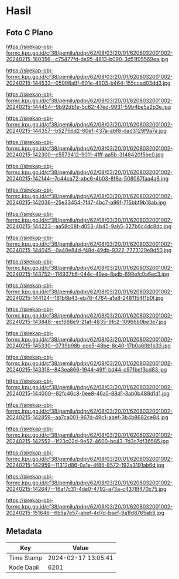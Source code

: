 # Hasil

## Foto C Plano

https://sirekap-obj-formc.kpu.go.id/cf38/pemilu/pdpr/62/08/03/20/01/6208032001002-20240215-180356--c75477fd-de95-4813-b090-3d51f95569ea.jpg

https://sirekap-obj-formc.kpu.go.id/cf38/pemilu/pdpr/62/08/03/20/01/6208032001002-20240215-144533--05998a9f-601e-4903-b464-155ccad03dd3.jpg

https://sirekap-obj-formc.kpu.go.id/cf38/pemilu/pdpr/62/08/03/20/01/6208032001002-20240215-144454--9b92db1e-5c62-47ed-9931-59b4be5a2b3e.jpg

https://sirekap-obj-formc.kpu.go.id/cf38/pemilu/pdpr/62/08/03/20/01/6208032001002-20240215-144357--b52756d2-60ef-437a-abf8-dad3129f9a7a.jpg

https://sirekap-obj-formc.kpu.go.id/cf38/pemilu/pdpr/62/08/03/20/01/6208032001002-20240215-142300--c5573412-9011-4fff-aa5b-3148420f5bc0.jpg

https://sirekap-obj-formc.kpu.go.id/cf38/pemilu/pdpr/62/08/03/20/01/6208032001002-20240215-142144--7c44ca72-abc6-4b03-8f8a-508087faa4a8.jpg

https://sirekap-obj-formc.kpu.go.id/cf38/pemilu/pdpr/62/08/03/20/01/6208032001002-20240215-142036--25e33454-7f47-4bc7-a96f-715bbf9b18ab.jpg

https://sirekap-obj-formc.kpu.go.id/cf38/pemilu/pdpr/62/08/03/20/01/6208032001002-20240215-144223--aa58c68f-d053-4b45-9ab5-327b6c4dc8dc.jpg

https://sirekap-obj-formc.kpu.go.id/cf38/pemilu/pdpr/62/08/03/20/01/6208032001002-20240215-144045--0a48e84d-f48d-49db-9322-7773129e9d50.jpg

https://sirekap-obj-formc.kpu.go.id/cf38/pemilu/pdpr/62/08/03/20/01/6208032001002-20240215-143752--116937b6-044c-49ea-8adb-898efc0a6ec3.jpg

https://sirekap-obj-formc.kpu.go.id/cf38/pemilu/pdpr/62/08/03/20/01/6208032001002-20240215-144124--161b8b43-eb78-4764-a1e8-2481154f1b0f.jpg

https://sirekap-obj-formc.kpu.go.id/cf38/pemilu/pdpr/62/08/03/20/01/6208032001002-20240215-143848--ec1668e9-21af-4835-9fc2-10966b0be3e7.jpg

https://sirekap-obj-formc.kpu.go.id/cf38/pemilu/pdpr/62/08/03/20/01/6208032001002-20240215-145330--0739b98b-cce5-48be-8c40-17b0a60b1b33.jpg

https://sirekap-obj-formc.kpu.go.id/cf38/pemilu/pdpr/62/08/03/20/01/6208032001002-20240215-143316--843ea866-1944-49ff-bd44-c971bef3cd83.jpg

https://sirekap-obj-formc.kpu.go.id/cf38/pemilu/pdpr/62/08/03/20/01/6208032001002-20240215-144000--82fc46c8-0ee8-46a5-88d1-3ab0b488d1d1.jpg

https://sirekap-obj-formc.kpu.go.id/cf38/pemilu/pdpr/62/08/03/20/01/6208032001002-20240215-142859--aa7ca001-967d-49c1-abef-3b4b8682ce84.jpg

https://sirekap-obj-formc.kpu.go.id/cf38/pemilu/pdpr/62/08/03/20/01/6208032001002-20240215-142552--1f23c02d-9e52-4600-bc43-7d3c7df36585.jpg

https://sirekap-obj-formc.kpu.go.id/cf38/pemilu/pdpr/62/08/03/20/01/6208032001002-20240215-142959--11312d86-0a1e-4f85-8572-192a3191ab6d.jpg

https://sirekap-obj-formc.kpu.go.id/cf38/pemilu/pdpr/62/08/03/20/01/6208032001002-20240215-142647--16af7c31-4de0-4792-a73a-c4378f470c75.jpg

https://sirekap-obj-formc.kpu.go.id/cf38/pemilu/pdpr/62/08/03/20/01/6208032001002-20240215-151646--6b5a7e57-abef-4d7d-baef-9a1fd8765ab8.jpg


## Metadata

| Key        | Value               |
| ---------- | ------------------- |
| Time Stamp | 2024-02-17 13:05:41 |
| Kode Dapil | 6201                |



